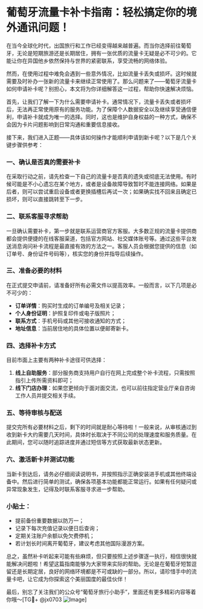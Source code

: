 # 葡萄牙流量卡补卡指南：轻松搞定你的境外通讯问题！

在当今全球化时代，出国旅行和工作已经变得越来越普遍。而当你选择前往葡萄牙，无论是短期旅游还是长期居住，拥有一张优质的流量卡无疑是必不可少的。它能让你在异国他乡依然保持与世界的紧密联系，享受流畅的网络体验。

然而，在使用过程中难免会遇到一些意外情况，比如流量卡丢失或损坏。这时候就需要及时补办一张新的流量卡来继续正常使用了。那么问题来了——葡萄牙流量卡如何申请补卡呢？别担心，本文将为你详细解答这一过程，帮助你快速解决烦恼。

首先，让我们了解一下为什么需要申请补卡。通常情况下，流量卡丢失或者损坏后，无法再正常使用原有的服务功能。为了保障个人数据安全以及继续享受通信便利，申请补卡就成为唯一的选择。同时，这也是维护自身权益的一种方式，确保不会因为卡片问题影响到日常沟通和重要信息接收。

接下来，我们进入正题——具体该如何操作才能顺利申请到新卡呢？以下是几个关键步骤供参考：

### 一、确认是否真的需要补卡
在采取行动之前，请先检查一下自己的流量卡是否真的遗失或彻底无法使用。有时候可能是不小心遗忘在某个地方，或者是设备故障导致暂时不能连接网络。如果是后者，则可以尝试重启设备或者更换插槽后再试一次；如果确实找不回来且确定已损坏，则可以直接跳转至下一步。

### 二、联系客服寻求帮助
一旦确认需要补卡，第一步就是联系运营商官方客服。大多数正规的流量卡提供商都会提供便捷的在线客服渠道，包括官方网站、社交媒体账号等。通过这些平台发送消息询问补卡流程是最直接有效的方法之一。客服人员会根据您提供的信息（如订单号、身份证件号码等），核实您的身份并指导后续操作。

### 三、准备必要的材料
在正式提交申请前，请准备好所有必需文件以提高效率。一般而言，以下几项是必不可少的：
- **订单详情**：购买时生成的订单编号及相关记录；
- **个人身份证明**：护照复印件或电子版照片；
- **联系方式**：手机号码或其他可接收通知的方式；
- **地址信息**：当前居住地的具体位置以便邮寄新卡。

### 四、选择补卡方式
目前市面上主要有两种补卡途径可供选择：
1. **线上自助服务**：部分服务商支持用户自行在网上完成整个补卡流程，只需按照指引上传所需资料即可；
2. **线下门店办理**：如果您更倾向于面对面交流，也可以前往指定营业厅亲自咨询工作人员并提交相关手续。

### 五、等待审核与配送
提交完所有必要材料之后，剩下的时间就是耐心等待啦！一般来说，从审核通过到收到新卡大约需要几天时间，具体时长取决于不同公司的处理速度和服务质量。在此期间，您可以随时追踪进度并通过短信等方式获取最新状态更新。

### 六、激活新卡并测试功能
当新卡到达后，请务必仔细阅读说明书，并按照指示正确安装进手机或其他终端设备中。然后进行简单的测试，确保各项基本功能都能正常运行。如果有任何疑问或异常现象发生，记得及时联系客服寻求进一步帮助。

### 小贴士：
- 提前备份重要数据以防万一；
- 记录下每次充值记录以便日后查询；
- 定期关注账户余额以免欠费停机；
- 若计划长时间离开葡萄牙，建议考虑其他国际漫游方案。

总之，虽然补卡听起来可能有些麻烦，但只要按照上述步骤逐一执行，相信很快就能解决问题啦！希望这篇指南能够为大家带来实际的帮助。无论是在葡萄牙短暂逗留还是长期定居，良好的网络环境都是不可或缺的一部分。所以，请珍惜手中的流量卡吧，让它成为你探索这个美丽国度的最佳伙伴！

最后，别忘了关注我们的公众号“葡萄牙旅行小助手”，里面还有更多精彩内容等着你哦～[TG💪+ @jx0703 ![Image](https://github.com/user-attachments/assets/dbca1d08-cadb-493c-b0ec-ad6f7a83f270)]